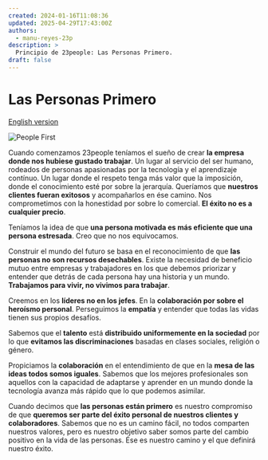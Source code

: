 ```yaml
---
created: 2024-01-16T11:08:36
updated: 2025-04-29T17:43:00Z
authors:
  - manu-reyes-23p
description: >
  Principio de 23people: Las Personas Primero.
draft: false
---
```


# Las Personas Primero

[English version](https://manual-23people-io.translate.goog/principles/people-first/?_x_tr_sl=es&_x_tr_tl=en&_x_tr_hl=es&_x_tr_pto=wapp)

![People First](../_images/people-first.png)

Cuando comenzamos 23people teníamos el sueño de crear **la empresa donde nos hubiese gustado trabajar**. Un lugar  al servicio del ser humano, rodeados de personas apasionadas por la tecnología y el aprendizaje contínuo. Un lugar donde el respeto tenga más valor que la imposición, donde el conocimiento esté por sobre la jerarquía.  Queríamos que **nuestros clientes fueran exitosos** y acompañarlos en ése camino. Nos comprometimos con la honestidad por sobre lo comercial.  **El éxito no es a cualquier precio**.

Teníamos la idea de que **una persona motivada es más eficiente que una persona estresada**. Creo que no nos equivocamos.  

Construir el mundo del futuro se basa en el reconocimiento de que **las personas no son recursos desechables**.  Existe la necesidad de beneficio mutuo entre empresas y trabajadores en los que debemos priorizar y entender que detrás de cada persona hay una historia y un mundo. **Trabajamos para vivir, no vivimos para trabajar**.

Creemos en los **líderes no en los jefes**. En la **colaboración por sobre el heroísmo personal**. Perseguimos la **empatía** y entender que todas las vidas tienen sus propios desafíos.

Sabemos que el **talento** está **distribuido uniformemente en la sociedad** por lo que **evitamos las discriminaciones** basadas en clases sociales, religión o género.  

Propiciamos la **colaboración** en el entendimiento de que en la **mesa de las ideas todos somos iguales**. Sabemos que los mejores profesionales son aquellos con la capacidad de adaptarse y aprender en un mundo donde la tecnología avanza más rápido que lo que podemos asimilar.

Cuando decimos que **las personas están primero** es nuestro compromiso de que **queremos ser parte del éxito personal de nuestros clientes y colaboradores**.  Sabemos que no es un camino fácil, no todos comparten nuestros valores, pero es nuestro objetivo saber somos parte del cambio positivo en la vida de las personas. Ése es nuestro camino y el que definirá nuestro éxito.
